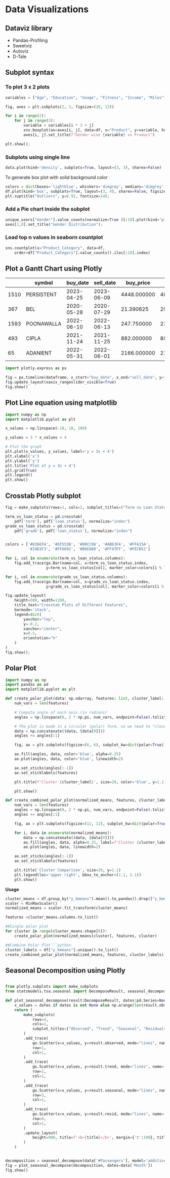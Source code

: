 # Data Visualizations

## Dataviz library

- Pandas-Profiling
- Sweetviz
- Autoviz
- D-Tale

## Subplot syntax

### To plot 3 x 2 plots

```python
variables = ["Age", "Education", "Usage", "Fitness", "Income", "Miles"]

fig, axes = plt.subplots(2, 3, figsize=(20, 12))

for i in range(2):
    for j in range(3):
        variable = variables[i * 3 + j]
        sns.boxplot(ax=axes[i, j], data=df, x="Product", y=variable, hue="Gender")
        axes[i, j].set_title(f"Gender wise {variable} vs Product")

plt.show();
```

### Subplots using single line

```python
data.plot(kind='density', subplots=True, layout=(3, 3), sharex=False)
```

To generate box plot with solid background color

```python
colors = dict(boxes='lightblue', whiskers='dimgrey', medians='dimgrey', caps='dimgrey')
df.plot(kind='box', subplots=True, layout=(3, 4), sharex=False, figsize=(12, 15), patch_artist=True, color=colors);
plt.suptitle("Outliers", y=0.92, fontsize=14);
```

### Add a Pie chart inside the subplot

```python
unique_users["Gender"].value_counts(normalize=True )[:10].plot(kind="pie", autopct='%1.1f%%', startangle=90, ax=axes[1,0])
axes[1,0].set_title("Gender Distribution");
```

### Load top n values in seaborn countplot

```python
sns.countplot(x="Product_Category", data=df,
    order=df["Product_Category"].value_counts().iloc[:10].index)
```

## Plot a Gantt Chart using Plotly

|      | symbol     | buy_date   | sell_date  | buy_price   | sell_price  | quantity | days_diff | profit |
| ---- | ---------- | ---------- | ---------- | ----------- | ----------- | -------- | --------- | ------ |
| 1510 | PERSISTENT | 2023-04-25 | 2023-06-09 | 4448.000000 | 4860.000000 | 2.0      | 7 days    | 824.0  |
| 367  | BEL        | 2020-05-28 | 2020-07-29 | 21.390625   | 29.890625   | 467.0    | 16 days   | 3969.5 |
| 1593 | POONAWALLA | 2022-06-10 | 2022-06-13 | 247.750000  | 230.625000  | 40.0     | 29 days   | -685.0 |
| 493  | CIPLA      | 2021-11-24 | 2021-11-25 | 882.000000  | 888.500000  | 11.0     | 2 days    | 71.5   |
| 65   | ADANIENT   | 2022-05-31 | 2022-06-01 | 2166.000000 | 2148.000000 | 4.0      | 5 days    | -72.0  |

```python
import plotly.express as px

fig = px.timeline(dataframe, x_start="buy_date", x_end="sell_date", y="symbol", color="symbol")
fig.update_layout(xaxis_rangeslider_visible=True)
fig.show()
```

## Plot Line equation using matplotlib

```python
import numpy as np
import matplotlib.pyplot as plt

x_values = np.linspace(-10, 10, 100)

y_values = 3 * x_values + 4

# Plot the graph
plt.plot(x_values, y_values, label='y = 3x + 4')
plt.xlabel('x')
plt.ylabel('y')
plt.title('Plot of y = 3x + 4')
plt.grid(True)
plt.legend()
plt.show()
```

## Crosstab Plotly subplot

```python
fig = make_subplots(rows=1, cols=2, subplot_titles=("Term vs Loan Status", "Grade vs Loan Status"))

term_vs_loan_status = pd.crosstab(
    pdf['term'], pdf['loan_status'], normalize="index")
grade_vs_loan_status = pd.crosstab(
    pdf['grade'], pdf['loan_status'], normalize="index")


colors = ['#636EFA', '#EF553B', '#00CC96', '#AB63FA', '#FFA15A',
          '#19D3F3', '#FF6692', '#B6E880', '#FF97FF', '#FECB52']

for i, col in enumerate(term_vs_loan_status.columns):
    fig.add_trace(go.Bar(name=col, x=term_vs_loan_status.index,
                  y=term_vs_loan_status[col], marker_color=colors[i % len(colors)], showlegend=True), row=1, col=1)

for i, col in enumerate(grade_vs_loan_status.columns):
    fig.add_trace(go.Bar(name=col, x=grade_vs_loan_status.index,
                  y=grade_vs_loan_status[col], marker_color=colors[i % len(colors)], showlegend=False), row=1, col=2)

fig.update_layout(
    height=500, width=1200,
    title_text="Crosstab Plots of Different Features",
    barmode='stack',
    legend=dict(
        yanchor="top",
        y=-0.2,
        xanchor="center",
        x=0.5,
        orientation="h"
    )
)
fig.show();
```

## Polar Plot

```python
import numpy as np
import pandas as pd
import matplotlib.pyplot as plt

def create_polar_plot(data: np.ndarray, features: list, cluster_label: int):
    num_vars = len(features)

    # Compute angle of each axis (in radians)
    angles = np.linspace(0, 2 * np.pi, num_vars, endpoint=False).tolist()

    # The plot is made in a circular (polar) form, so we need to "close the loop"
    data = np.concatenate((data, [data[0]]))
    angles += angles[:1]

    fig, ax = plt.subplots(figsize=(6, 6), subplot_kw=dict(polar=True))

    ax.fill(angles, data, color='blue', alpha=0.25)
    ax.plot(angles, data, color='blue', linewidth=2)

    ax.set_xticks(angles[:-1])
    ax.set_xticklabels(features)

    plt.title(f'Cluster {cluster_label}', size=20, color='blue', y=1.1)

    plt.show()

def create_combined_polar_plot(normalized_means, features, cluster_labels):
    num_vars = len(features)
    angles = np.linspace(0, 2 * np.pi, num_vars, endpoint=False).tolist()
    angles += angles[:1]

    fig, ax = plt.subplots(figsize=(12, 12), subplot_kw=dict(polar=True))

    for i, data in enumerate(normalized_means):
        data = np.concatenate((data, [data[0]]))
        ax.fill(angles, data, alpha=0.25, label=f'Cluster {cluster_labels[i]}')
        ax.plot(angles, data, linewidth=2)

    ax.set_xticks(angles[:-1])
    ax.set_xticklabels(features)

    plt.title('Cluster Comparison', size=20, y=1.1)
    plt.legend(loc='upper right', bbox_to_anchor=(1.1, 1.1))
    plt.show()
```

**Usage**

````python
cluster_means = df.group_by("y_kmeans").mean().to_pandas().drop(["y_kmeans"], axis=1)
scaler = MinMaxScaler()
normalized_means = scaler.fit_transform(cluster_means)

features =cluster_means.columns.to_list()

##Single polar plot
for cluster in range(cluster_means.shape[0]):
    create_polar_plot(normalized_means[cluster], features, cluster)

##Combine Polar Plot```python
cluster_labels = df["y_kmeans"].unique().to_list()
create_combined_polar_plot(normalized_means, features, cluster_labels)
````

## Seasonal Decomposition using Plotly

```python

from plotly.subplots import make_subplots
from statsmodels.tsa.seasonal import DecomposeResult, seasonal_decompose

def plot_seasonal_decompose(result:DecomposeResult, dates:pd.Series=None, title:str="Seasonal Decomposition"):
    x_values = dates if dates is not None else np.arange(len(result.observed))
    return (
        make_subplots(
            rows=4,
            cols=1,
            subplot_titles=["Observed", "Trend", "Seasonal", "Residuals"],
        )
        .add_trace(
            go.Scatter(x=x_values, y=result.observed, mode="lines", name='Observed'),
            row=1,
            col=1,
        )
        .add_trace(
            go.Scatter(x=x_values, y=result.trend, mode="lines", name='Trend'),
            row=2,
            col=1,
        )
        .add_trace(
            go.Scatter(x=x_values, y=result.seasonal, mode="lines", name='Seasonal'),
            row=3,
            col=1,
        )
        .add_trace(
            go.Scatter(x=x_values, y=result.resid, mode="lines", name='Residual'),
            row=4,
            col=1,
        )
        .update_layout(
            height=900, title=f'<b>{title}</b>', margin={'t':100}, title_x=0.5, showlegend=False
        )
    )


decomposition = seasonal_decompose(data['#Passengers'], model='additive', period=12)
fig = plot_seasonal_decompose(decomposition, dates=data['Month'])
fig.show()

```
